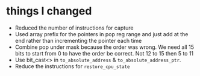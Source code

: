 # things I changed

- Reduced the number of instructions for capture
- Used array prefix for the pointers in pop reg range and just add at the end rather than incrementing the pointer each time
- Combine pop under mask because the order was wrong. We need all 15 bits to start from 0 to have the order be correct. Not 12 to 15 then 5 to 11
- Use bit_cast<> in `to_absolute_address` & `to_absolute_address_ptr`.
- Reduce the instructions for `restore_cpu_state`